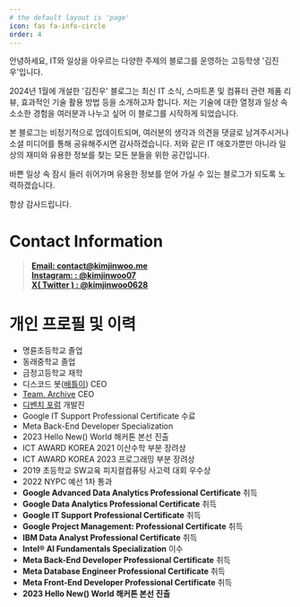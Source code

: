 ```yaml
---
# the default layout is 'page'
icon: fas fa-info-circle
order: 4
---
```


안녕하세요, IT와 일상을 아우르는 다양한 주제의 블로그를 운영하는 고등학생 '김진우'입니다.

2024년 1월에 개설한 '김진우' 블로그는 최신 IT 소식, 스마트폰 및 컴퓨터 관련 제품 리뷰, 효과적인 기술 활용 방법 등을 소개하고자 합니다. 저는 기술에 대한 열정과 일상 속 소소한 경험을 여러분과 나누고 싶어 이 블로그를 시작하게 되었습니다.

본 블로그는 비정기적으로 업데이트되며, 여러분의 생각과 의견을 댓글로 남겨주시거나 소셜 미디어를 통해 공유해주시면 감사하겠습니다. 저와 같은 IT 애호가뿐만 아니라 일상의 재미와 유용한 정보를 찾는 모든 분들을 위한 공간입니다.

바쁜 일상 속 잠시 들러 쉬어가며 유용한 정보를 얻어 가실 수 있는 블로그가 되도록 노력하겠습니다.

항상 감사드립니다.

# Contact Information

> [**Email: contact@kimjinwoo.me**](mailto:contact@kimjinwoo.me) <br> [**Instagram: : @kimjinwoo07**](https://instagram.com/kimjinwoo07) <br> [**X( Twitter ) : @kimjinwoo0628**](https://twitter.com/kimjinwoo0628) <br>

# 개인 프로필 및 이력

- 명륜초등학교 졸업
- 동래중학교 졸업
- 금정고등학교 재학
- 디스코드 봇([배틀이](https://battlebot.kr)) CEO
- [Team. Archive](https://discord.gg/WtGq7D7BZm) CEO
- [디벤치 포럼](https://devbench.kr/) 개발진
- Google IT Support Professional Certificate 수료
- Meta Back-End Developer Specialization
- 2023 Hello New() World 해커톤 본선 진출
- ICT AWARD KOREA 2021 이산수학 부분 장려상
- ICT AWARD KOREA 2023 프로그래밍 부분 장려상
- 2019 초등학교 SW교육 피지컬컴퓨팅 사고력 대회 우수상
- 2022 NYPC 예선 1차 통과
- **Google Advanced Data Analytics Professional Certificate** 취득
- **Google Data Analytics Professional Certificate** 취득
- **Google IT Support Professional Certificate** 취득
- **Google Project Management: Professional Certificate** 취득
- **IBM Data Analyst Professional Certificate** 취득
- **Intel® AI Fundamentals Specialization** 이수
- **Meta Back-End Developer Professional Certificate** 취득
- **Meta Database Engineer Professional Certificate** 취득
- **Meta Front-End Developer Professional Certificate** 취득
- **2023 Hello New() World 해커톤 본선 진출**
